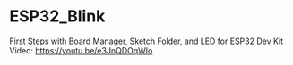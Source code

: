 # ESP32_Blink
First Steps with Board Manager, Sketch Folder, and LED for ESP32 Dev Kit 
Video: https://youtu.be/e3JnQDOqWIo

